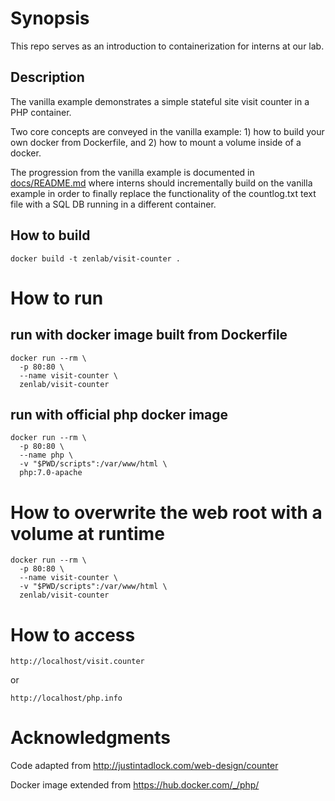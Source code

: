 # Synopsis

This repo serves as an introduction to containerization for interns at our lab.

## Description

The vanilla example demonstrates a simple stateful site visit counter in a PHP container.

Two core concepts are conveyed in the vanilla example: 1) how to build your own docker from Dockerfile, and 2) how to mount a volume inside of a docker.

The progression from the vanilla example is documented in [docs/README.md](../development/docs/README.md) where interns should incrementally build on the vanilla example in order to finally replace the functionality of the countlog.txt text file with a SQL DB running in a different container.

## How to build
```
docker build -t zenlab/visit-counter .
```

# How to run
## run with docker image built from Dockerfile
```
docker run --rm \
  -p 80:80 \
  --name visit-counter \
  zenlab/visit-counter
```
## run with official php docker image
```
docker run --rm \
  -p 80:80 \
  --name php \
  -v "$PWD/scripts":/var/www/html \
  php:7.0-apache
```

# How to overwrite the web root with a volume at runtime
```
docker run --rm \
  -p 80:80 \
  --name visit-counter \
  -v "$PWD/scripts":/var/www/html \
  zenlab/visit-counter
```

# How to access
```
http://localhost/visit.counter
```
or
```
http://localhost/php.info
```

# Acknowledgments

Code adapted from http://justintadlock.com/web-design/counter

Docker image extended from https://hub.docker.com/_/php/
